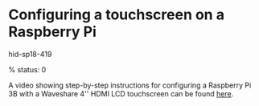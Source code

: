 # Configuring a touchscreen on a Raspberry Pi

hid-sp18-419

% status: 0

A video showing step-by-step instructions for configuring a Raspberry Pi 3B 
with a Waveshare 4'' HDMI LCD touchscreen can be found [here](https://youtu.be/1Z_mbez5P4E).

